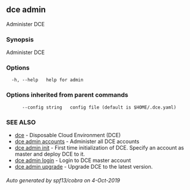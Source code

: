 ## dce admin

Administer DCE

### Synopsis

Administer DCE

### Options

```
  -h, --help   help for admin
```

### Options inherited from parent commands

```
      --config string   config file (default is $HOME/.dce.yaml)
```

### SEE ALSO

* [dce](dce.md)	 - Disposable Cloud Environment (DCE)
* [dce admin accounts](dce_admin_accounts.md)	 - Administer all DCE accounts
* [dce admin init](dce_admin_init.md)	 - First time initialization of DCE. Specify an account as master and deploy DCE to it.
* [dce admin login](dce_admin_login.md)	 - Login to DCE master account
* [dce admin upgrade](dce_admin_upgrade.md)	 - Upgrade DCE to the latest version.

###### Auto generated by spf13/cobra on 4-Oct-2019
